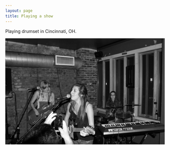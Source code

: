 ```yaml
---
layout: page
title: Playing a show
---
```


Playing drumset in Cincinnati, OH.

[![rhodeLines](../../assets/publpics/rhodeLines.png)](https://lkfink.github.io/pages/publpics/rhodeLines.html)
